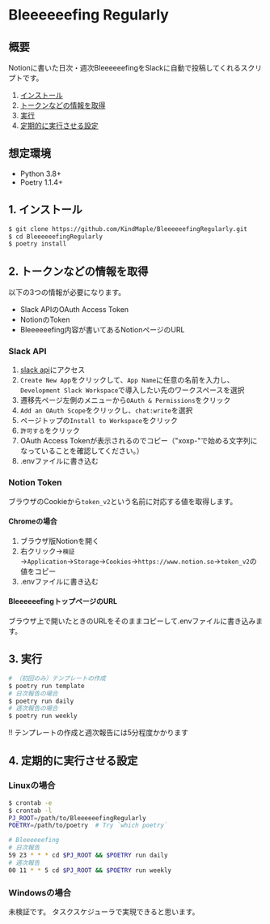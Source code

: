 # Bleeeeeefing Regularly

## 概要

Notionに書いた日次・週次BleeeeeefingをSlackに自動で投稿してくれるスクリプトです。

1. [インストール](#1-インストール)
2. [トークンなどの情報を取得](#2-トークンなどの情報を取得)
3. [実行](#3-実行)
4. [定期的に実行させる設定](#4-定期的に実行させる設定)

## 想定環境

- Python 3.8+
- Poetry 1.1.4+

## 1. インストール

```bash
$ git clone https://github.com/KindMaple/BleeeeeefingRegularly.git
$ cd BleeeeeefingRegularly
$ poetry install
```

## 2. トークンなどの情報を取得

以下の3つの情報が必要になります。

- Slack APIのOAuth Access Token
- NotionのToken
- Bleeeeeefing内容が書いてあるNotionページのURL

### Slack API

1. [slack api](https://api.slack.com/apps)にアクセス
2. `Create New App`をクリックして、`App Name`に任意の名前を入力し、`Development Slack Workspace`で導入したい先のワークスペースを選択
3. 遷移先ページ左側のメニューから`OAuth & Permissions`をクリック
4. `Add an OAuth Scope`をクリックし、`chat:write`を選択
5. ページトップの`Install to Workspace`をクリック
6. `許可する`をクリック
7. OAuth Access Tokenが表示されるのでコピー（"xoxp-"で始める文字列になっていることを確認してください。）
8. .envファイルに書き込む

### Notion Token

ブラウザのCookieから`token_v2`という名前に対応する値を取得します。

#### Chromeの場合

1. ブラウザ版Notionを開く
2. 右クリック→`検証`→`Application`→`Storage`→`Cookies`→`https://www.notion.so`→`token_v2`の値をコピー
3. .envファイルに書き込む

#### BleeeeeefingトップページのURL

ブラウザ上で開いたときのURLをそのままコピーして.envファイルに書き込みます。

## 3. 実行

```bash
# （初回のみ）テンプレートの作成
$ poetry run template
# 日次報告の場合
$ poetry run daily
# 週次報告の場合
$ poetry run weekly
```

!! テンプレートの作成と週次報告には5分程度かかります

## 4. 定期的に実行させる設定

### Linuxの場合

```bash
$ crontab -e
$ crontab -l
PJ_ROOT=/path/to/BleeeeeefingRegularly
POETRY=/path/to/poetry  # Try `which poetry`

# Bleeeeeefing
# 日次報告
59 23 * * * cd $PJ_ROOT && $POETRY run daily
# 週次報告
00 11 * * 5 cd $PJ_ROOT && $POETRY run weekly
```

### Windowsの場合

未検証です。
タスクスケジューラで実現できると思います。

